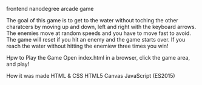 frontend nanodegree arcade game

The goal of this game is to get to the water without toching the other charatcers by moving up and down, left and right with the keyboard arrows. The enemies move at random speeds and you have to move fast to avoid. The game will reset if you hit an enemy and the game starts over. If you reach the water without hitting the enemiew three times you win!

Hpw to Play the Game
Open index.html in a browser, click the game area, and play!

How it was made
HTML & CSS
HTML5 Canvas
JavaScript (ES2015)



